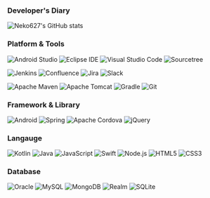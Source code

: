 ### Developer's Diary

![Neko627's GitHub stats](https://github-readme-stats.vercel.app/api?username=neko627&theme=tokyonight&count_private=true&show_icons=true&hide=prs,issues)

<!--
[![Top Langs](https://github-readme-stats.vercel.app/api/top-langs/?username=neko627&theme=tokyonight&layout=compact)](https://github.com/anuraghazra/github-readme-stats)
-->

### Platform & Tools

![Android Studio](https://img.shields.io/badge/Android%20Studio-3DDC84.svg?&style=plastic-square&logo=Android%20Studio&logoColor=white)
![Eclipse IDE](https://img.shields.io/badge/Eclipse%20IDE-2C2255.svg?&style=plastic-square&logo=Eclipse%20IDE&logoColor=white)
![Visual Studio Code](https://img.shields.io/badge/Visual%20Studio%20Code-007ACC.svg?&style=plastic-square&logo=Visual%20Studio%20Code&logoColor=white)
![Sourcetree](https://img.shields.io/badge/Sourcetree-0052CC.svg?&style=plastic-square&logo=Sourcetree&logoColor=white)

![Jenkins](https://img.shields.io/badge/Jenkins-D24939.svg?&style=plastic-square&logo=Jenkins&logoColor=white)
![Confluence](https://img.shields.io/badge/Confluence-172B4D.svg?&style=plastic-square&logo=Confluence&logoColor=white)
![Jira](https://img.shields.io/badge/Jira-0052CC.svg?&style=plastic-square&logo=Jira&logoColor=white)
![Slack](https://img.shields.io/badge/Slack-4A154B.svg?&style=plastic-square&logo=Slack&logoColor=white)

![Apache Maven](https://img.shields.io/badge/Apache%20Maven-C71A36.svg?&style=plastic-square&logo=Apache%20Maven&logoColor=white)
![Apache Tomcat](https://img.shields.io/badge/Apache%20Tomcat-F8DC75.svg?&style=plastic-square&logo=Apache%20Tomcat&logoColor=white)
![Gradle](https://img.shields.io/badge/Gradle-02303A.svg?&style=plastic-square&logo=Gradle&logoColor=white)
![Git](https://img.shields.io/badge/Git-F05032.svg?&style=plastic-square&logo=Git&logoColor=white)

### Framework & Library
![Android](https://img.shields.io/badge/Android-3DDC84.svg?&style=plastic-square&logo=Android&logoColor=white)
![Spring](https://img.shields.io/badge/Spring-6DB33F.svg?&style=plastic-square&logo=Spring&logoColor=white)
![Apache Cordova](https://img.shields.io/badge/Apache%20Cordova-E8E8E8.svg?&style=plastic-square&logo=Apache%20Cordova&logoColor=white)
![jQuery](https://img.shields.io/badge/jQuery-0769AD.svg?&style=plastic-square&logo=jQuery&logoColor=white)

### Langauge
![Kotlin](https://img.shields.io/badge/Kotlin-7F52FF.svg?&style=plastic-square&logo=Kotlin&logoColor=white)
![Java](https://img.shields.io/badge/Java-007396.svg?&style=plastic-square&logo=Java&logoColor=white)
![JavaScript](https://img.shields.io/badge/JavaScript-F7DF1E.svg?&style=plastic-square&logo=JavaScript&logoColor=white)
![Swift](https://img.shields.io/badge/Swift-F05138.svg?&style=plastic-square&logo=Swift&logoColor=white)
![Node.js](https://img.shields.io/badge/Node.js-339933.svg?&style=plastic-square&logo=Node.js&logoColor=white)
![HTML5](https://img.shields.io/badge/HTML5-E34F26.svg?&style=plastic-square&logo=HTML5&logoColor=white)
![CSS3](https://img.shields.io/badge/CSS3-1572B6.svg?&style=plastic-square&logo=CSS3&logoColor=white)

### Database
![Oracle](https://img.shields.io/badge/Oracle-F80000.svg?&style=plastic-square&logo=Oracle&logoColor=white)
![MySQL](https://img.shields.io/badge/MySQL-4479A1.svg?&style=plastic-square&logo=MySQL&logoColor=white)
![MongoDB](https://img.shields.io/badge/MongoDB-47A248.svg?&style=plastic-square&logo=MongoDB&logoColor=white)
![Realm](https://img.shields.io/badge/Realm-39477F.svg?&style=plastic-square&logo=Realm&logoColor=white)
![SQLite](https://img.shields.io/badge/SQLite-003B57.svg?&style=plastic-square&logo=SQLite&logoColor=white)


<!--
**neko627/neko627** is a ✨ _special_ ✨ repository because its `README.md` (this file) appears on your GitHub profile.

Here are some ideas to get you started:

- 🔭 I’m currently working on ...
- 🌱 I’m currently learning ...
- 👯 I’m looking to collaborate on ...
- 🤔 I’m looking for help with ...
- 💬 Ask me about ...
- 📫 How to reach me: ...
- 😄 Pronouns: ...
- ⚡ Fun fact: ...
-->
